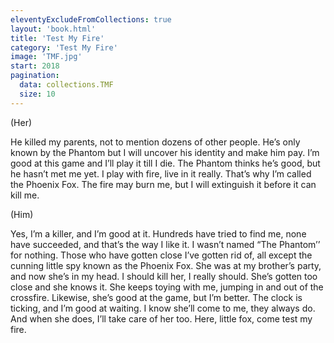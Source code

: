 ```yaml
---
eleventyExcludeFromCollections: true
layout: 'book.html'
title: 'Test My Fire'
category: 'Test My Fire'
image: 'TMF.jpg'
start: 2018
pagination:
  data: collections.TMF
  size: 10
---
```


(Her)

He killed my parents, not to mention dozens of other people. He’s only known by the Phantom but I will uncover his identity and make him pay. I’m good at this game and I’ll play it till I die. The Phantom thinks he’s good, but he hasn’t met me yet. I play with fire, live in it really. That’s why I’m called the Phoenix Fox. The fire may burn me, but I will extinguish it before it can kill me.

(Him)

Yes, I’m a killer, and I’m good at it. Hundreds have tried to find me, none have succeeded, and that’s the way I like it. I wasn’t named “The Phantom’’ for nothing. Those who have gotten close I’ve gotten rid of, all except the cunning little spy known as the Phoenix Fox. She was at my brother’s party, and now she’s in my head. I should kill her, I really should. She’s gotten too close and she knows it. She keeps toying with me, jumping in and out of the crossfire. Likewise, she’s good at the game, but I’m better. The clock is ticking, and I’m good at waiting. I know she’ll come to me, they always do. And when she does, I’ll take care of her too. Here, little fox, come test my fire.
